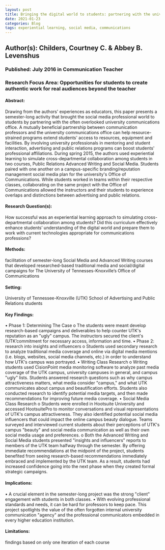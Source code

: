 ```yaml
---
layout: post
title: Bringing the digital world to students: partnering with the university communications office to provide social media experiential learning projects
date: 2021-01-23
categories: Blog
tags: experiential learning, social media, communications
---
```


## Author(s): Childers, Courtney C. & Abbey B. Levenshus

### Published: July 2016 in Communication Teacher

### Research Focus Area: Opportunities for students to create authentic work for real audiences beyond the teacher

#### Abstract:
Drawing from the authors' experiences as educators, this paper presents a semester-long activity that brought the social media professional world to students by partnering with the often overlooked university communications office. A mutually beneficial partnership between communication professors and the university communications office can help resource-strained programs extend students' access to resources, equipment and facilities. By involving university professionals in mentoring and student interaction, advertising and public relations programs can boost students' professional affiliations. During spring 2015, the authors used experiential learning to simulate cross-departmental collaboration among students in two courses, Public Relations Advanced Writing and Social Media. Students paired with one another on a campus-specific branding/reputation management social media plan for the university's Office of Communications. While students worked in teams within their respective classes, collaborating on the same project with the Office of Communications allowed the instructors and their students to experience overlaps and distinctions between advertising and public relations.


#### Research Question(s):
How successful was an experiential learning approach to simulating cross-departmental collaboration among students? Did this curriculum effectively enhance students’ understanding of the digital world and prepare them to work with current technologies appropriate for communications professions? 


#### Methods:
facilitation of semester-long Social Media and Advanced Writing courses that developed researched-based traditional media and social/digital campaigns for The University of Tennesses-Knoxville’s Office of Communications


#### Setting:
University of Tennessee-Knoxville (UTK) School of Advertising and Public Relations students 


#### Key Findings:
• Phase 1: Determining The Case o The students were meant develop research-based campaigns and deliverables to help counter UTK's reputation as an "ugly" campus. The instructors secured the client's (UTK’commitment for necessary access, information and time. • Phase 2: research into insights and influencers o Students used secondary research to analyze traditional media coverage and online via digital media mentions (i.e. blogs, websites, social media channels, etc.) in order to understand how UTK's campus was portrayed. • Writing Class Research o Writing students used CisionPoint media monitoring software to analyze past media coverage of the UTK campus, university campuses in general, and campus "ugly" lists. Students answered research questions such as why campus attractiveness matters, what media consider "campus," and what UTK communicates about campus and beautification efforts. Students also conducted research to identify potential media targets, and then made recommendations for improving future media coverage. • Social Media Class Research o Students were enrolled in Hootsuite University and accessed HootsuitePro to monitor conversations and visual representations of UTK's campus attractiveness. They also identified potential social media influencers that could impact the online campus beauty dialogue. Teams surveyed and interviewed current students about their perceptions of UTK's campus "beauty" and social media communication as well as their own social media usage and preferences. o Both the Advanced Writing and Social Media students presented "insights and influencers" reports to members of the UTK team halfway through the semester. By offering immediate recommendations at the midpoint of the project, students benefited from seeing research-based recommendations immediately embraced and implemented by the UTK team. As a result, students had increased confidence going into the next phase when they created formal strategic campaigns. 


#### Implications:
• A crucial element in the semester-long project was the strong "client" engagement with students in both classes.  • With evolving professional standards and needs, it can be hard for professors to keep pace. This project spotlights the value of the often forgotten internal university communication "agency" and the professional communicators embedded in every higher education institution. 


#### Limitations:
findings based on only one iteration of each course


